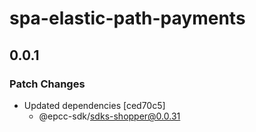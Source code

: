 # spa-elastic-path-payments

## 0.0.1

### Patch Changes

- Updated dependencies [ced70c5]
  - @epcc-sdk/sdks-shopper@0.0.31
